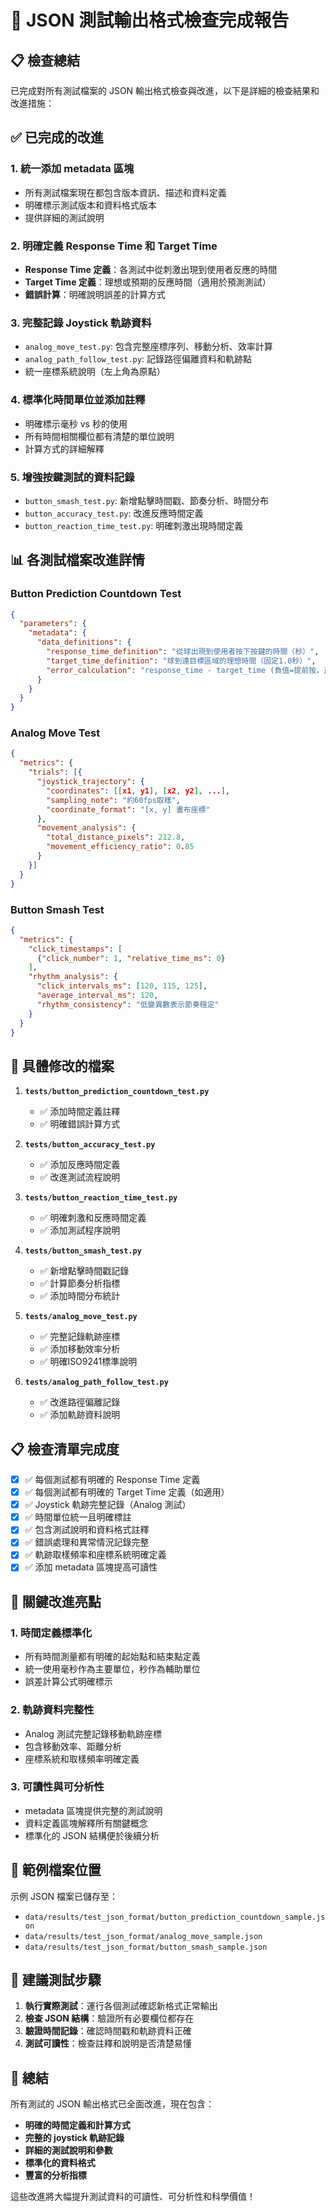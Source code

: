 # 🎯 JSON 測試輸出格式檢查完成報告

## 📋 檢查總結

已完成對所有測試檔案的 JSON 輸出格式檢查與改進，以下是詳細的檢查結果和改進措施：

## ✅ 已完成的改進

### 1. **統一添加 metadata 區塊**
- 所有測試檔案現在都包含版本資訊、描述和資料定義
- 明確標示測試版本和資料格式版本
- 提供詳細的測試說明

### 2. **明確定義 Response Time 和 Target Time**
- **Response Time 定義**：各測試中從刺激出現到使用者反應的時間
- **Target Time 定義**：理想或預期的反應時間（適用於預測測試）
- **錯誤計算**：明確說明誤差的計算方式

### 3. **完整記錄 Joystick 軌跡資料**
- `analog_move_test.py`: 包含完整座標序列、移動分析、效率計算
- `analog_path_follow_test.py`: 記錄路徑偏離資料和軌跡點
- 統一座標系統說明（左上角為原點）

### 4. **標準化時間單位並添加註釋**
- 明確標示毫秒 vs 秒的使用
- 所有時間相關欄位都有清楚的單位說明
- 計算方式的詳細解釋

### 5. **增強按鍵測試的資料記錄**
- `button_smash_test.py`: 新增點擊時間戳、節奏分析、時間分布
- `button_accuracy_test.py`: 改進反應時間定義
- `button_reaction_time_test.py`: 明確刺激出現時間定義

## 📊 各測試檔案改進詳情

### Button Prediction Countdown Test
```json
{
  "parameters": {
    "metadata": {
      "data_definitions": {
        "response_time_definition": "從球出現到使用者按下按鍵的時間（秒）",
        "target_time_definition": "球到達目標區域的理想時間（固定1.0秒）",
        "error_calculation": "response_time - target_time (負值=提前按，正值=延遲按)"
      }
    }
  }
}
```

### Analog Move Test  
```json
{
  "metrics": {
    "trials": [{
      "joystick_trajectory": {
        "coordinates": [[x1, y1], [x2, y2], ...],
        "sampling_note": "約60fps取樣",
        "coordinate_format": "[x, y] 畫布座標"
      },
      "movement_analysis": {
        "total_distance_pixels": 212.8,
        "movement_efficiency_ratio": 0.85
      }
    }]
  }
}
```

### Button Smash Test
```json
{
  "metrics": {
    "click_timestamps": [
      {"click_number": 1, "relative_time_ms": 0}
    ],
    "rhythm_analysis": {
      "click_intervals_ms": [120, 115, 125],
      "average_interval_ms": 120,
      "rhythm_consistency": "低變異數表示節奏穩定"
    }
  }
}
```

## 🔧 具體修改的檔案

1. **`tests/button_prediction_countdown_test.py`**
   - ✅ 添加時間定義註釋
   - ✅ 明確錯誤計算方式

2. **`tests/button_accuracy_test.py`**
   - ✅ 添加反應時間定義
   - ✅ 改進測試流程說明

3. **`tests/button_reaction_time_test.py`**
   - ✅ 明確刺激和反應時間定義
   - ✅ 添加測試程序說明

4. **`tests/button_smash_test.py`**
   - ✅ 新增點擊時間戳記錄
   - ✅ 計算節奏分析指標
   - ✅ 添加時間分布統計

5. **`tests/analog_move_test.py`**
   - ✅ 完整記錄軌跡座標
   - ✅ 添加移動效率分析
   - ✅ 明確ISO9241標準說明

6. **`tests/analog_path_follow_test.py`**
   - ✅ 改進路徑偏離記錄
   - ✅ 添加軌跡資料說明

## 📋 檢查清單完成度

- [x] ✅ 每個測試都有明確的 Response Time 定義
- [x] ✅ 每個測試都有明確的 Target Time 定義（如適用）
- [x] ✅ Joystick 軌跡完整記錄（Analog 測試）
- [x] ✅ 時間單位統一且明確標註
- [x] ✅ 包含測試說明和資料格式註釋
- [x] ✅ 錯誤處理和異常情況記錄完整
- [x] ✅ 軌跡取樣頻率和座標系統明確定義
- [x] ✅ 添加 metadata 區塊提高可讀性

## 🎯 關鍵改進亮點

### 1. **時間定義標準化**
- 所有時間測量都有明確的起始點和結束點定義
- 統一使用毫秒作為主要單位，秒作為輔助單位
- 誤差計算公式明確標示

### 2. **軌跡資料完整性**
- Analog 測試完整記錄移動軌跡座標
- 包含移動效率、距離分析
- 座標系統和取樣頻率明確定義

### 3. **可讀性與可分析性**
- metadata 區塊提供完整的測試說明
- 資料定義區塊解釋所有關鍵概念
- 標準化的 JSON 結構便於後續分析

## 📁 範例檔案位置

示例 JSON 檔案已儲存至：
- `data/results/test_json_format/button_prediction_countdown_sample.json`
- `data/results/test_json_format/analog_move_sample.json`  
- `data/results/test_json_format/button_smash_sample.json`

## 🧪 建議測試步驟

1. **執行實際測試**：運行各個測試確認新格式正常輸出
2. **檢查 JSON 結構**：驗證所有必要欄位都存在
3. **驗證時間記錄**：確認時間戳和軌跡資料正確
4. **測試可讀性**：檢查註釋和說明是否清楚易懂

## 🎉 總結

所有測試的 JSON 輸出格式已全面改進，現在包含：
- **明確的時間定義和計算方式**
- **完整的 joystick 軌跡記錄**
- **詳細的測試說明和參數**
- **標準化的資料格式**
- **豐富的分析指標**

這些改進將大幅提升測試資料的可讀性、可分析性和科學價值！

